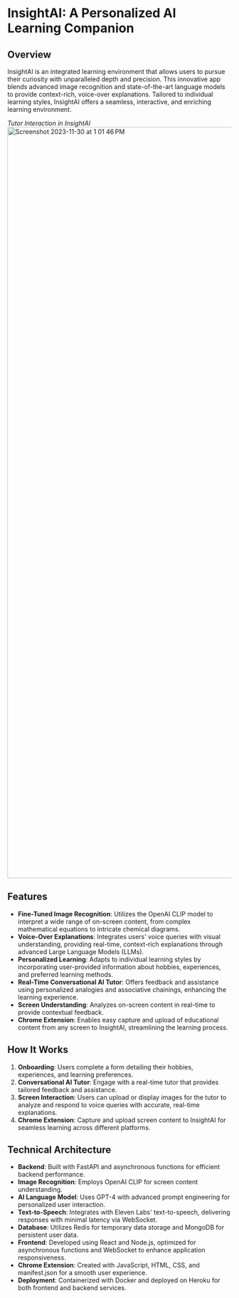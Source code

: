# InsightAI: A Personalized AI Learning Companion

## Overview

InsightAI is an integrated learning environment that allows users to pursue their curiosity with unparalleled depth and precision. This innovative app blends advanced image recognition and state-of-the-art language models to provide context-rich, voice-over explanations. Tailored to individual learning styles, InsightAI offers a seamless, interactive, and enriching learning environment.

*Tutor Interaction in InsightAI*
<img width="1688" alt="Screenshot 2023-11-30 at 1 01 46 PM" src="https://github.com/ElijahUmana/InsightAI/assets/121345656/7d1440a0-ea24-43b4-94e2-96d50dab1e52">


## Features
- **Fine-Tuned Image Recognition**: Utilizes the OpenAI CLIP model to interpret a wide range of on-screen content, from complex mathematical equations to intricate chemical diagrams.
- **Voice-Over Explanations**: Integrates users' voice queries with visual understanding, providing real-time, context-rich explanations through advanced Large Language Models (LLMs).
- **Personalized Learning**: Adapts to individual learning styles by incorporating user-provided information about hobbies, experiences, and preferred learning methods.
- **Real-Time Conversational AI Tutor**: Offers feedback and assistance using personalized analogies and associative chainings, enhancing the learning experience.
- **Screen Understanding**: Analyzes on-screen content in real-time to provide contextual feedback.
- **Chrome Extension**: Enables easy capture and upload of educational content from any screen to InsightAI, streamlining the learning process.

## How It Works
1. **Onboarding**: Users complete a form detailing their hobbies, experiences, and learning preferences.
2. **Conversational AI Tutor**: Engage with a real-time tutor that provides tailored feedback and assistance.
3. **Screen Interaction**: Users can upload or display images for the tutor to analyze and respond to voice queries with accurate, real-time explanations.
4. **Chrome Extension**: Capture and upload screen content to InsightAI for seamless learning across different platforms.

## Technical Architecture
- **Backend**: Built with FastAPI and asynchronous functions for efficient backend performance.
- **Image Recognition**: Employs OpenAI CLIP for screen content understanding.
- **AI Language Model**: Uses GPT-4 with advanced prompt engineering for personalized user interaction.
- **Text-to-Speech**: Integrates with Eleven Labs' text-to-speech, delivering responses with minimal latency via WebSocket.
- **Database**: Utilizes Redis for temporary data storage and MongoDB for persistent user data.
- **Frontend**: Developed using React and Node.js, optimized for asynchronous functions and WebSocket to enhance application responsiveness.
- **Chrome Extension**: Created with JavaScript, HTML, CSS, and manifest.json for a smooth user experience.
- **Deployment**: Containerized with Docker and deployed on Heroku for both frontend and backend services.
